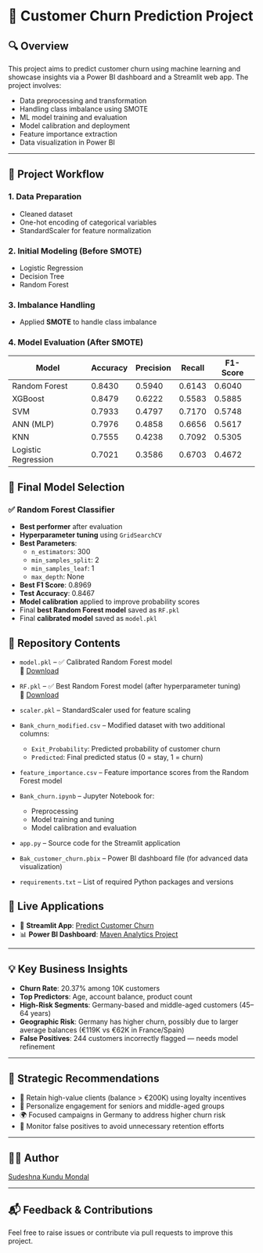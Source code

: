 # 🧮 Customer Churn Prediction Project

## 🔍 Overview
This project aims to predict customer churn using machine learning and showcase insights via a Power BI dashboard and a Streamlit web app. The project involves:
- Data preprocessing and transformation
- Handling class imbalance using SMOTE
- ML model training and evaluation
- Model calibration and deployment
- Feature importance extraction
- Data visualization in Power BI

---

## 📂 Project Workflow

### 1. Data Preparation
- Cleaned dataset
- One-hot encoding of categorical variables
- StandardScaler for feature normalization

### 2. Initial Modeling (Before SMOTE)
- Logistic Regression
- Decision Tree
- Random Forest

### 3. Imbalance Handling
- Applied **SMOTE** to handle class imbalance

### 4. Model Evaluation (After SMOTE)
| Model              | Accuracy | Precision | Recall  | F1-Score |
|-------------------|----------|-----------|---------|----------|
| Random Forest      | 0.8430   | 0.5940    | 0.6143  | 0.6040   |
| XGBoost            | 0.8479   | 0.6222    | 0.5583  | 0.5885   |
| SVM                | 0.7933   | 0.4797    | 0.7170  | 0.5748   |
| ANN (MLP)          | 0.7976   | 0.4858    | 0.6656  | 0.5617   |
| KNN                | 0.7555   | 0.4238    | 0.7092  | 0.5305   |
| Logistic Regression| 0.7021   | 0.3586    | 0.6703  | 0.4672   |

## 🌲 Final Model Selection

### ✅ Random Forest Classifier
- **Best performer** after evaluation
- **Hyperparameter tuning** using `GridSearchCV`
- **Best Parameters**: 
  - `n_estimators`: 300
  - `min_samples_split`: 2
  - `min_samples_leaf`: 1
  - `max_depth`: None
- **Best F1 Score**: 0.8969
- **Test Accuracy**: 0.8467
- **Model calibration** applied to improve probability scores
- Final **best Random Forest model** saved as `RF.pkl`
- Final **calibrated model** saved as `model.pkl`

## 📁 Repository Contents

- `model.pkl` – ✅ Calibrated Random Forest model  
  📎 [Download](https://drive.google.com/file/d/16e5H5z11LyVmURm4io_PD7tGAXmww1qO/view?usp=drive_link)

- `RF.pkl` – ✅ Best Random Forest model (after hyperparameter tuning)  
  📎 [Download](https://drive.google.com/file/d/10pNZ4BVUEG7XJ2ciGPftZRD5W_hqRPw9/view?usp=drive_link)

- `scaler.pkl` – StandardScaler used for feature scaling

- `Bank_churn_modified.csv` – Modified dataset with two additional columns:
  - `Exit_Probability`: Predicted probability of customer churn
  - `Predicted`: Final predicted status (0 = stay, 1 = churn)

- `feature_importance.csv` – Feature importance scores from the Random Forest model

- `Bank_churn.ipynb` – Jupyter Notebook for:
  - Preprocessing
  - Model training and tuning
  - Model calibration and evaluation

- `app.py` – Source code for the Streamlit application

- `Bak_customer_churn.pbix` – Power BI dashboard file (for advanced data visualization)

- `requirements.txt` – List of required Python packages and versions


## 🚀 Live Applications

- 🔗 **Streamlit App**: [Predict Customer Churn](https://customer-churn-prediction-rkoy.onrender.com/)
- 📊 **Power BI Dashboard**: [Maven Analytics Project](https://mavenanalytics.io/project/31894)

---

## 💡 Key Business Insights

- **Churn Rate**: 20.37% among 10K customers
- **Top Predictors**: Age, account balance, product count
- **High-Risk Segments**: Germany-based and middle-aged customers (45–64 years)
- **Geographic Risk**: Germany has higher churn, possibly due to larger average balances (€119K vs €62K in France/Spain)
- **False Positives**: 244 customers incorrectly flagged — needs model refinement

---

## 🎯 Strategic Recommendations

- 🏦 Retain high-value clients (balance > €200K) using loyalty incentives
- 👥 Personalize engagement for seniors and middle-aged groups
- 🌍 Focused campaigns in Germany to address higher churn risk
- 🧪 Monitor false positives to avoid unnecessary retention efforts

---

## 👩‍💻 Author
[Sudeshna Kundu Mondal](https://github.com/sudeshna1991621)

---

## 📬 Feedback & Contributions
Feel free to raise issues or contribute via pull requests to improve this project.

